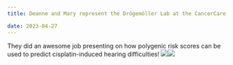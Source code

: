 ```yaml
---
title: Deanne and Mary represent the Drögemöller Lab at the CancerCare Research Day!

date: 2023-04-27
---
```


They did an awesome job presenting on how polygenic risk scores can be used to predict cisplatin-induced hearing difficulties!
![](/img/cancercare_deanne.jpg)![](/img/cancercare_mary.jpg)

<!--more-->



